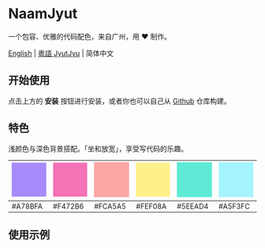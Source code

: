 # NaamJyut

一个包容、优雅的代码配色，来自广州，用 ❤️ 制作。

[English](../README.md) | [粵語 JyutJyu](cantonese.md) | 简体中文

## 开始使用

点击上方的 **安装** 按钮进行安装，或者你也可以自己从 [Github](https://github.com/CongJyu/naamjyut) 仓库构建。

## 特色

浅颜色与深色背景搭配。「坐和放宽」，享受写代码的乐趣。

| ![A78BFA](../examples/colors/A78BFA.png) | ![F472B6](../examples/colors/F472B6.png) | ![FCA5A5](../examples/colors/FCA5A5.png) | ![FEF08A](../examples/colors/FEF08A.png) | ![5EEAD4](../examples/colors/5EEAD4.png) | ![A5F3FC](../examples/colors/A5F3FC.png) |
| --- | --- | --- | --- | --- | --- |
| #A78BFA | #F472B6 | #FCA5A5 | #FEF08A | #5EEAD4 | #A5F3FC |

## 使用示例

